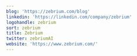 ```yaml
---
blog: 'https://zebrium.com/blog'
linkedin: 'https://linkedin.com/company/zebrium'
logohandle: zebrium
sort: zebrium
title: Zebrium
twitter: zebriumAI
website: 'https://www.zebrium.com/'
---
```

